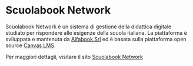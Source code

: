 Scuolabook Network
======

Scuolabook Network è un sistema di gestione della didattica digitale studiato per rispondere alle esigenze della scuola
italiana.
La piattaforma è sviluppata e mantenuta da [Alfabook Srl](https://www.alfabook.it/) ed è basata sulla piattaforma open source
[Canvas LMS](http://github.com/instructure/canvas-lms).

Per maggiori dettagli, visitare il sito [Scuolabook Network](https://www.scuolabook.it/network/)

